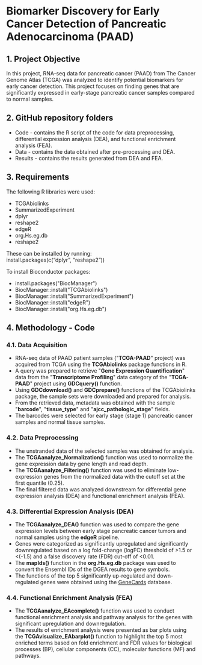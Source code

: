 # **Biomarker Discovery for Early Cancer Detection of Pancreatic Adenocarcinoma (PAAD)**

## 1. **Project Objective**

In this project, RNA-seq data for pancreatic cancer (PAAD) from The Cancer Genome Atlas (TCGA) was analyzed to identify potential biomarkers for early cancer detection. This project focuses on finding genes that are significantly expressed in early-stage pancreatic cancer samples compared to normal samples. 

## 2. **GitHub repository folders**

* Code \- contains the R script of the code for data preprocessing, differential expression analysis (DEA), and functional enrichment analysis (FEA). 
* Data \- contains the data obtained after pre-processing and DEA.  
* Results \- contains the results generated from DEA and FEA.  

## 3. **Requirements**

The following R libraries were used:
* TCGAbiolinks 
* SummarizedExperiment
* dplyr
* reshape2  
* edgeR 
* org.Hs.eg.db  
* reshape2  
  
These can be installed by running:  
install.packages(c(“dplyr”, “reshape2”))

To install Bioconductor packages:
* install.packages("BiocManager")  
* BiocManager::install("TCGAbiolinks")   
* BiocManager::install("SummarizedExperiment")  
* BiocManager::install("edgeR")  
* BiocManager::install("org.Hs.eg.db")

## 4. **Methodology \- Code**

### **4.1.  Data Acquisition** 

* RNA-seq data of PAAD patient samples ("**TCGA-PAAD**" project) was acquired from TCGA using the **TCGAbiolinks** package functions in R.   
* A query was prepared to retrieve "**Gene Expression Quantification**" data from the "**Transcriptome Profiling**" data category of the "**TCGA-PAAD**" project using **GDCquery()** function. 
* Using **GDCdownload()** and **GDCprepare()** functions of the TCGAbiolinks package, the sample sets were downloaded and prepared for analysis.  
* From the retrieved data, metadata was obtained with the sample "**barcode**", "**tissue\_type**" and "**ajcc\_pathologic\_stage**" fields.  
* The barcodes were selected for early stage (stage 1) pancreatic cancer samples and normal tissue samples.

### **4.2.  Data Preprocessing** 

* The unstranded data of the selected samples was obtained for analysis.  
* The **TCGAanalyze\_Normalization()** function was used to normalize the gene expression data by gene length and read depth.  
* The **TCGAanalyze\_Filtering()** function was used to eliminate low-expression genes from the normalized data with the cutoff set at the first quantile (0.25).  
* The final filtered data was analyzed downstream for differential gene expression analysis (DEA) and functional enrichment analysis (FEA).
  
### **4.3.  Differential Expression Analysis (DEA)** 

* The **TCGAanalyze\_DEA()** function was used to compare the gene expression levels between early stage pancreatic cancer tumors and normal samples using the **edgeR** pipeline.   
* Genes were categorized as significantly upregulated and significantly downregulated based on a log fold-change (logFC) threshold of \>1.5 or \<(-1.5) and a false discovery rate (FDR) cut-off of \<0.01.
* The **mapIds()** function in the **org.Hs.eg.db** package was used to convert the Ensembl IDs of the DGEA results to gene symbols.    
* The functions of the top 5 significantly up-regulated and down-regulated genes were obtained using the [GeneCards](https://www.genecards.org/) database.

### **4.4. Functional Enrichment Analysis (FEA)**

* The **TCGAanalyze\_EAcomplete()** function was used to conduct functional enrichment analysis and pathway analysis for the genes with significant upregulation and downregulation.  
* The results of enrichment analysis were presented as bar plots using the **TCGAvisualize\_EAbarplot()** function to highlight the top 5 most enriched terms based on fold enrichment and FDR values for biological processes (BP), cellular components (CC), molecular functions (MF) and pathways.  
